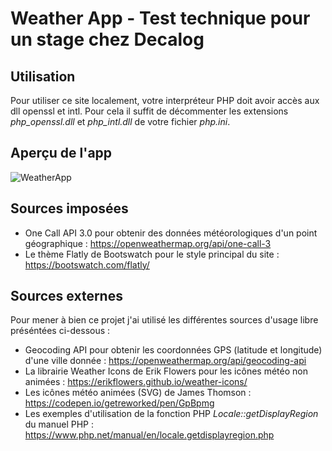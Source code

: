 # Weather App - Test technique pour un stage chez Decalog
## Utilisation
Pour utiliser ce site localement, votre interpréteur PHP doit avoir accès aux dll openssl et intl.
Pour cela il suffit de décommenter les extensions *php_openssl.dll* et *php_intl.dll* de votre fichier *php.ini*.

## Aperçu de l'app
![WeatherApp](https://user-images.githubusercontent.com/118555996/210017143-c083617d-7e48-4649-8a74-2e7703fffb29.gif)

## Sources imposées
- One Call API 3.0 pour obtenir des données météorologiques d'un point géographique : https://openweathermap.org/api/one-call-3
- Le thème Flatly de Bootswatch pour le style principal du site : https://bootswatch.com/flatly/

## Sources externes
Pour mener à bien ce projet j'ai utilisé les différentes sources d'usage libre préséntées ci-dessous :
- Geocoding API pour obtenir les coordonnées GPS (latitude et longitude) d'une ville donnée : https://openweathermap.org/api/geocoding-api
- La librairie Weather Icons de Erik Flowers pour les icônes météo non animées : https://erikflowers.github.io/weather-icons/
- Les icônes météo animées (SVG) de James Thomson : https://codepen.io/getreworked/pen/GpBpmg
- Les exemples d'utilisation de la fonction PHP *Locale::getDisplayRegion* du manuel PHP : https://www.php.net/manual/en/locale.getdisplayregion.php
